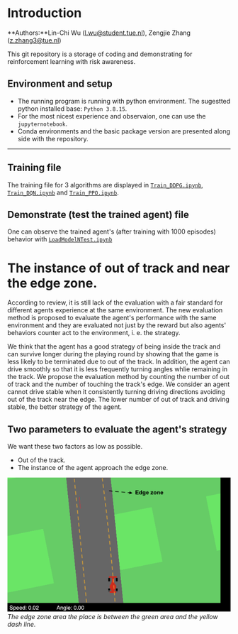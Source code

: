 # Introduction

**Authors:**Lin-Chi Wu (l.wu@student.tue.nl), Zengjie Zhang (z.zhang3@tue.nl)

This git repository is a storage of coding and demonstrating for reinforcement learning with risk awareness.

## Environment and setup
* The running program is running with python environment. The sugestted python installed base: `Python 3.8.15`.
* For the most nicest experience and observaion, one can use the `jupyternotebook`.
* Conda environments and the basic package version are presented along side with the repository.

---

## Training file
The training file for 3 algorithms are displayed in [`Train_DDPG.ipynb`](/Train_DDPG.ipynb), [`Train_DQN.ipynb`](/Train_DQN.ipynb) and [`Train_PPO.ipynb`](/Train_PPO.ipynb).

## Demonstrate (test the trained agent) file
One can observe the trained agent's (after training with 1000 episodes) behavior with [`LoadModelNTest.ipynb`](/LoadModelNTest.ipynb)


# The instance of out of track and near the edge zone. 

According to review, it is still lack of the evaluation with a fair standard for different agents experience at the same environment. The new evaluation method is proposed to evaluate the agent's performance with the same environment and they are evaluated not just by the reward but also agents' behaviors counter act to the environment, i. e. the strategy. <br />


We think that the agent has a good strategy of being inside the track and can survive longer during the playing round by showing that the game is less likely to be terminated due to out of the track. In addition, the agent can drive smoothly so that it is less frequently turning angles whlie remaining in the track. We propose the evaluation method by counting the number of out of track and the number of touching the track's edge. We consider an agent cannot drive stable when it consistently turning driving directions avoiding out of the track near the edge. 
The lower number of out of track and driving stable, the better strategy of the agent. <br />

## Two parameters to evaluate the agent's strategy
We want these two factors as low as possible.

* Out of the track.
* The instance of the agent approach the edge zone.

![Nearness of edge zone and out of track](./document/Car_near_edge.png)
*The edge zone area the place is between the green area and the yellow dash line.*

